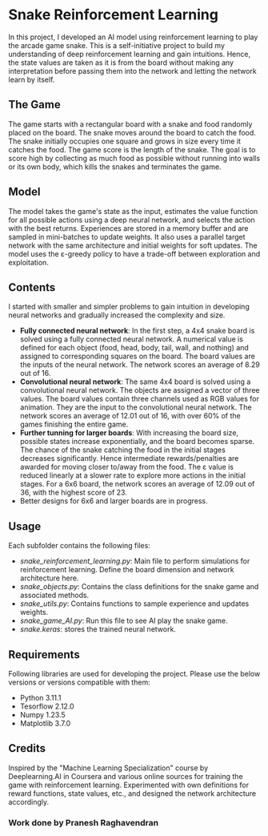 # Snake Reinforcement Learning

In this project, I developed an AI model using reinforcement learning to play the arcade game snake. This is a self-initiative project to build my understanding of deep reinforcement learning and gain intuitions. Hence, the state values are taken as it is from the board without making any interpretation before passing them into the network and letting the network learn by itself.

## The Game
The game starts with a rectangular board with a snake and food randomly placed on the board. The snake moves around the board to catch the food. The snake initially occupies one square and grows in size every time it catches the food. The game score is the length of the snake. The goal is to score high by collecting as much food as possible without running into walls or its own body, which kills the snakes and terminates the game.

## Model
The model takes the game's state as the input, estimates the value function for all possible actions using a deep neural network, and selects the action with the best returns. Experiences are stored in a memory buffer and are sampled in mini-batches to update weights. It also uses a parallel target network with the same architecture and initial weights for soft updates. The model uses the ε-greedy policy to have a trade-off between exploration and exploitation.

## Contents
I started with smaller and simpler problems to gain intuition in developing neural networks and gradually increased the complexity and size.
* __Fully connected neural network__: In the first step, a 4x4 snake board is solved using a fully connected neural network. A numerical value is defined for each object (food, head, body, tail, wall, and nothing) and assigned to corresponding squares on the board. The board values are the inputs of the neural network. The network scores an average of 8.29 out of 16.
* __Convolutional neural network__: The same 4x4 board is solved using a convolutional neural network. The objects are assigned a vector of three values. The board values contain three channels used as RGB values for animation. They are the input to the convolutional neural network. The network scores an average of 12.01 out of 16, with over 60% of the games finishing the entire game.
* __Further tunning for larger boards__: With increasing the board size, possible states increase exponentially, and the board becomes sparse. The chance of the snake catching the food in the initial stages decreases significantly. Hence intermediate rewards/penalties are awarded for moving closer to/away from the food. The ε value is reduced linearly at a slower rate to explore more actions in the initial stages. For a 6x6 board, the network scores an average of 12.09 out of 36, with the highest score of 23. 
* Better designs for 6x6 and larger boards are in progress.

## Usage
Each subfolder contains the following files:
* _snake_reinforcement_learning.py_: Main file to perform simulations for reinforcement learning. Define the board dimension and network architecture here.
* _snake_objects.py_: Contains the class definitions for the snake game and associated methods.
* _snake_utils.py_: Contains functions to sample experience and updates weights.
* _snake_game_AI.py_: Run this file to see AI play the snake game.
* _snake.keras_: stores the trained neural network.

## Requirements
Following libraries are used for developing the project. Please use the below versions or versions compatible with them:
* Python 3.11.1
* Tesorflow 2.12.0
* Numpy 1.23.5
* Matplotlib 3.7.0

## Credits
Inspired by the "Machine Learning Specialization" course by Deeplearning.AI in Coursera and various online sources for training the game with reinforcement learning. Experimented with own definitions for reward functions, state values, etc., and designed the network architecture accordingly.

### Work done by Pranesh Raghavendran

